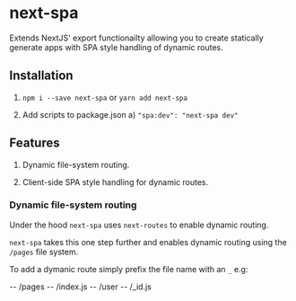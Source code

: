 # next-spa

Extends NextJS' export functionailty allowing you to create statically generate apps with SPA style handling of dynamic routes.


## Installation

1) `npm i --save next-spa` or `yarn add next-spa`

2) Add scripts to package.json
  a) `"spa:dev": "next-spa dev"`


## Features

1) Dynamic file-system routing.

2) Client-side SPA style handling for dynamic routes.


### Dynamic file-system routing

Under the hood `next-spa` uses `next-routes` to enable dynamic routing.

`next-spa` takes this one step further and enables dynamic routing using the `/pages` file system.

To add a dymanic route simply prefix the file name with an `_` e.g:

-- /pages
  -- /index.js
  -- /user
    -- /_id.js
  


